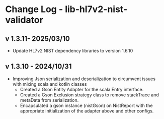 # Change Log - lib-hl7v2-nist-validator

## v 1.3.11- 2025/03/10

- Update HL7v2 NIST dependency libraries to version 1.6.10

## v 1.3.10 - 2024/10/31

- Improving Json serialization and deserialization to circumvent issues with mixing scala and kotlin classes
  - Created a Gson Entity Adapter for the scala Entry interface.
  - Created a Gson Exclusion strategy class to remove stackTrace and metaData from serialization.
  - Encapsulated a gson instance (nistGson) on NistReport with the appropriate initialization of the adapter above and other configs.


